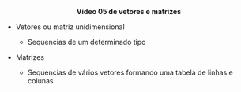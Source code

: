 <center><b>Vídeo 05 de vetores e matrizes</b></center> 



- Vetores ou matriz unidimensional
  - Sequencias de um determinado tipo

- Matrizes
  - Sequencias de vários vetores formando uma tabela de linhas e colunas


